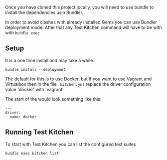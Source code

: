 Once you have cloned this project locally, you will need to use bundle to install the dependencies usin Bundler.

In order to avoid clashes with already installed Gems you can use Bundler deployment mode. After that any Test Kitchen command will have to be with with `bundle exec` 

## Setup

It is a one time install and may take a while.

```
bundle install --deployment
```

The default for this is to use Docker, but if you want to use Vagrant and Virtualbox then in the file `.kitchen.yml` replace the driver configuration value 'docker' with 'vagrant'

The start of the would look something like this: 
```
---
driver:
  name: docker
```



## Running Test Kitchen

To start with Test Kitchen you can list the configured test suites

```
bundle exec kitchen list
````
